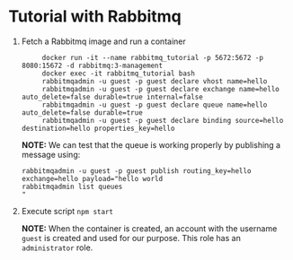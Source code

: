 # Tutorial with Rabbitmq

1. Fetch a Rabbitmq image and run a container
    ```docker pull rabbitmq:3-management
         docker run -it --name rabbitmq_tutorial -p 5672:5672 -p 8080:15672 -d rabbitmq:3-management
         docker exec -it rabbitmq_tutorial bash
         rabbitmqadmin -u guest -p guest declare vhost name=hello
         rabbitmqadmin -u guest -p guest declare exchange name=hello auto_delete=false durable=true internal=false
         rabbitmqadmin -u guest -p guest declare queue name=hello auto_delete=false durable=true
         rabbitmqadmin -u guest -p guest declare binding source=hello destination=hello properties_key=hello
    ```
    **NOTE:**
    We can test that the queue is working properly by publishing a message using:
    ```
    rabbitmqadmin -u guest -p guest publish routing_key=hello exchange=hello payload="hello world
    rabbitmqadmin list queues
    "
    ```
2. Execute script
    ```npm start```

    **NOTE:**  When the container is created, an account with the username `guest` is created and used for our purpose. This role has an `administrator` role.
